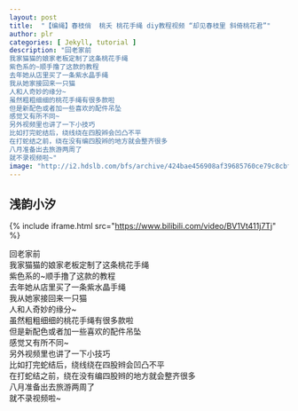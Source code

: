 ```yaml
---
layout: post
title:  "【编绳】春枝俏  桃夭 桃花手绳 diy教程视频 “却见春枝里 斜倚桃花君”"
author: plr
categories: [ Jekyll, tutorial ]
description: "回老家前
我家猫猫的娘家老板定制了这条桃花手绳
紫色系的~顺手撸了这款的教程
去年她从店里买了一条紫水晶手绳
我从她家接回来一只猫
人和人奇妙的缘分~
虽然粗粗细细的桃花手绳有很多款啦
但是新配色或者加一些喜欢的配件吊坠
感觉又有所不同~
另外视频里也讲了一下小技巧
比如打完蛇结后，绕线绕在四股辫会凹凸不平
在打蛇结之前，绕在没有编四股辫的地方就会整齐很多
八月准备出去旅游两周了
就不录视频啦~"
image: "http://i2.hdslb.com/bfs/archive/424bae456908af39685760ce79c8cbfa399e1531.jpg"
---
```

## 浅韵小汐

{% include iframe.html src="https://www.bilibili.com/video/BV1Vt411j7Tj" %}

回老家前<br>我家猫猫的娘家老板定制了这条桃花手绳<br>紫色系的~顺手撸了这款的教程<br>去年她从店里买了一条紫水晶手绳<br>我从她家接回来一只猫<br>人和人奇妙的缘分~<br>虽然粗粗细细的桃花手绳有很多款啦<br>但是新配色或者加一些喜欢的配件吊坠<br>感觉又有所不同~<br>另外视频里也讲了一下小技巧<br>比如打完蛇结后，绕线绕在四股辫会凹凸不平<br>在打蛇结之前，绕在没有编四股辫的地方就会整齐很多<br>八月准备出去旅游两周了<br>就不录视频啦~


